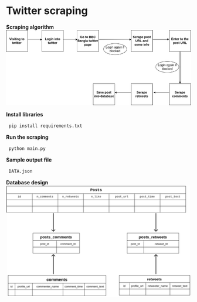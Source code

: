 # Twitter scraping
**Scraping algorithm**
![db](algo.png)

**Install libraries**
```sh
 pip install requirements.txt
```
**Run the scraping**
```sh
 python main.py
```
**Sample output file**
```sh
 DATA.json
```

**Database design**
![db](db.png)
